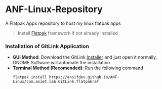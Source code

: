 # ANF-Linux-Repository
A Flatpak Apps repository to host my linux flatpak apps 

> Install [Flatpak](https://flatpak.org/setup/) framework if not already installed

### Installation of GitLink Application
- __GUI Method__: Download the GitLink [Installer](https://ansifdev.github.io/ANF-Linux/com.asiet.lab.GitLink.flatpakref) and just open it normally, GNOME Software will automate the installation
- __Terminal Method (Recomended)__: Run the following command
    ```
    flatpak install https://ansifdev.github.io/ANF-Linux/com.asiet.lab.GitLink.flatpakref
    ```
